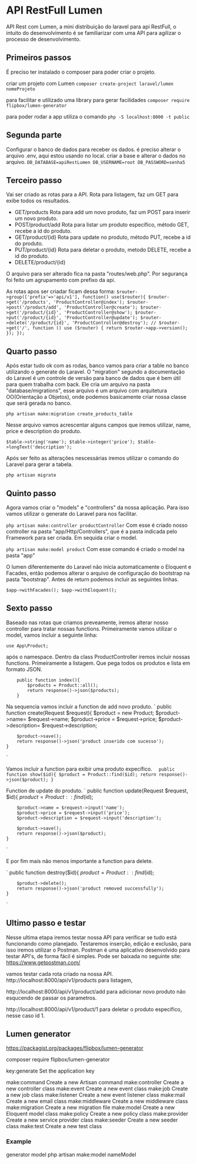 # API RestFull Lumen

API Rest com Lumen, a mini distribuição do laravel para api RestFull,
o intuito do desenvolvimento é se familiarizar com uma API para agilizar o processo
de desenvolvimento.

## Primeiros passos

É preciso ter instalado o composer para poder criar o projeto.

criar um projeto com Lumen
`composer create-project laravel/lumen nomeProjeto`

para facilitar e utilizado uma library para gerar facilidades
`composer require flipbox/lumen-generator`

para poder rodar a app utiliza o comando
`php -S localhost:8000 -t public`

## Segunda parte

Configurar o banco de dados para receber os dados.
é preciso alterar o arquivo .env, aqui estou usando no local.
criar a base e alterar o dados no arquivo.
`
DB_DATABASE=apiRestLumen
DB_USERNAME=root
DB_PASSWORD=senha5
`

## Terceiro passo

Vai ser criado as rotas para a API.
Rota para listagem, faz um GET para exibe todos os resultados.
 - GET/products
Rota para add um novo produto, faz um POST para inserir um novo produto.
 - POST/product/add
Rota para listar um produto específico, método GET, recebe a id do produto.
 - GET/product/{id}
Rota para update no produto, método PUT, recebe a id do produto.
 - PUT/product/{id}
Rota para deletar o produto, metodo DELETE, recebe a id do produto.
 - DELETE/product/{id}

O arquivo para ser alterado fica na pasta "routes/web.php". Por segurança foi feito
um agrupamento com prefixo da api.

As rotas apos ser criadar ficam dessa forma:
`
    $router->group(['prefix'=>'api/v1'], function() use($router){
        $router->get('/products', 'ProductController@index');
        $router->post('/product/add', 'ProductController@create');
        $router->get('/product/{id}', 'ProductController@show');
        $router->put('/product/{id}', 'ProductController@update');
        $router->delete('/product/{id}', 'ProductController@destroy');
        // $router->get('/', function () use ($router) { return $router->app->version(); });
    });
`

## Quarto passo

Após estar tudo ok com as rodas, banco vamos para criar a table no banco utilizando o generate do
Laravel. O "migration" segundo a documentação do Laravel é um controle de versão para banco de dados
que é bem útil para quem trabalha com back. Ele cria um arquivo na pasta "database/migrations", esse arquivo é um arquivo com arquitetura OO(Orientação a Objetos), onde podemos basicamente criar nossa classe que será gerada no banco.

`php artisan make:migration create_products_table`

Nesse arquivo vamos acrescentar alguns campos que iremos utilizar, name, price e description do produto.

`
    $table->string('name');
    $table->integer('price');
    $table->longText('description');
`

Após ser feito as alterações nescessárias iremos utilizar o comando do Laravel para gerar a tabela.

`php artisan migrate`

## Quinto passo

Agora vamos criar o "models" e "controllers" da nossa aplicação. Para isso vamos utilizar o generate do Laravel para nos facilitar.

`php artisan make:controller productController`
Com esse é criado nosso controller na pasta "app/Http/Controllers", que é a pasta indicada pelo Framework para ser criada. Em sequida criar o model.

`php artisan make:model product`
Com esse comando é criado o model na pasta "app"

O lumen diferentemente do Laravel não inicia automaticamente o Eloquent e Facades, então podemos alterar o arquivo de configuração do bootstrap na pasta "bootstrap". Antes de return podemos incluir as seguintes linhas.

`$app->withFacades();
$app->withEloquent();`

## Sexto passo

Baseado nas rotas que criamos preveamente, iremos alterar nosso controller para tratar nossas functions.
Primeiramente vamos utilizar o model, vamos incluir a seguinte linha: 

`use App\Product;`

após o namespace.
Dentro da class ProductController iremos incluir nossas functions.
Primeiramente a listagem. Que pega todos os produtos e lista em formato JSON.
```
    public function index(){
        $products = Product::all();
        return response()->json($products);
    }
```

Na sequencia vamos incluir a function de add novo produto.
`   public function create(Request $request){
        $product = new Product;
        $product->name= $request->name;
        $product->price = $request->price;
        $product->description= $request->description;
        
        $product->save();
        return response()->json('product inserido com sucesso');
    }
`

Vamos incluir a function para exibir uma produto expecífico.
`   public function show($id){
        $product = Product::find($id);
        return response()->json($product);
    }
`

Function de update do produto.
`   public function update(Request $request, $id){ 
        $product= Product::find($id);
        
        $product->name = $request->input('name');
        $product->price = $request->input('price');
        $product->description = $request->input('description');

        $product->save();
        return response()->json($product);
    }
`

E por fim mais não menos importante a function para delete.

`
    public function destroy($id){
        $product = Product::find($id);

        $product->delete();
        return response()->json('product removed successfully');
    }
`

## Ultimo passo e testar

Nesse ultima etapa iremos testar nossa API para verificar se tudo está funcionando como planejado. Testaremos inserção, edição e exclusão, para isso iremos utilizar o Postman.
Postman é uma aplicativo desenvolvido para testar API's, de forma fácil é simples. Pode ser baixada no seguinte site: https://www.getpostman.com/

vamos testar cada rota criado na nossa API.
http://localhost:8000/api/v1/products
para listagem,

http://localhost:8000/api/v1/product/add
para adicionar novo produto não esqucendo de passar os parametros.

http://localhost:8000/api/v1/product/1
para deletar o produto específico, nesse caso id 1.

## Lumen generator
https://packagist.org/packages/flipbox/lumen-generator

composer require flipbox/lumen-generator

key:generate      Set the application key

make:command      Create a new Artisan command
make:controller   Create a new controller class
make:event        Create a new event class
make:job          Create a new job class
make:listener     Create a new event listener class
make:mail         Create a new email class
make:middleware   Create a new middleware class
make:migration    Create a new migration file
make:model        Create a new Eloquent model class
make:policy       Create a new policy class
make:provider     Create a new service provider class
make:seeder       Create a new seeder class
make:test         Create a new test class

### Example
generator model
php artisan make:model nameModel